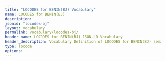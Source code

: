 ```yaml
---
title: "LOCODES for BENIN(BJ) Vocabulary"
name: LOCODES for BENIN(BJ) 
description: 
jsonid: "locodes-bj"
layout: vocabulary
permalink: vocabulary/locodes-bj/
header_name: LOCODES for BENIN(BJ) JSON-LD Vocabulary
header_description: Vocabulary Definition of LOCODES for BENIN(BJ) semantics in HTML format. JSON-LD format is available at [locodes-bj.jsonld](https://edi3.org/vocabulary/locodes-bj.jsonld)
type: locode
options:
---
```


